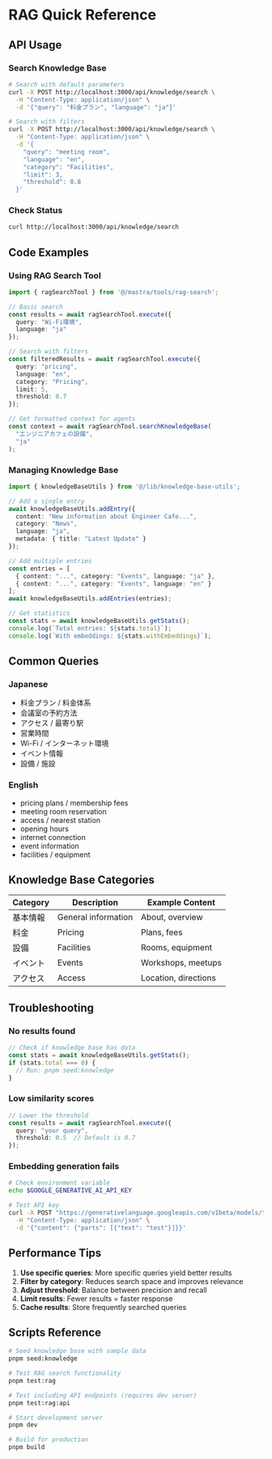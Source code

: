 # RAG Quick Reference

## API Usage

### Search Knowledge Base

```bash
# Search with default parameters
curl -X POST http://localhost:3000/api/knowledge/search \
  -H "Content-Type: application/json" \
  -d '{"query": "料金プラン", "language": "ja"}'

# Search with filters
curl -X POST http://localhost:3000/api/knowledge/search \
  -H "Content-Type: application/json" \
  -d '{
    "query": "meeting room",
    "language": "en",
    "category": "Facilities",
    "limit": 3,
    "threshold": 0.8
  }'
```

### Check Status

```bash
curl http://localhost:3000/api/knowledge/search
```

## Code Examples

### Using RAG Search Tool

```typescript
import { ragSearchTool } from '@/mastra/tools/rag-search';

// Basic search
const results = await ragSearchTool.execute({
  query: "Wi-Fi環境",
  language: "ja"
});

// Search with filters
const filteredResults = await ragSearchTool.execute({
  query: "pricing",
  language: "en",
  category: "Pricing",
  limit: 5,
  threshold: 0.7
});

// Get formatted context for agents
const context = await ragSearchTool.searchKnowledgeBase(
  "エンジニアカフェの設備",
  "ja"
);
```

### Managing Knowledge Base

```typescript
import { knowledgeBaseUtils } from '@/lib/knowledge-base-utils';

// Add a single entry
await knowledgeBaseUtils.addEntry({
  content: "New information about Engineer Cafe...",
  category: "News",
  language: "ja",
  metadata: { title: "Latest Update" }
});

// Add multiple entries
const entries = [
  { content: "...", category: "Events", language: "ja" },
  { content: "...", category: "Events", language: "en" }
];
await knowledgeBaseUtils.addEntries(entries);

// Get statistics
const stats = await knowledgeBaseUtils.getStats();
console.log(`Total entries: ${stats.total}`);
console.log(`With embeddings: ${stats.withEmbeddings}`);
```

## Common Queries

### Japanese
- 料金プラン / 料金体系
- 会議室の予約方法
- アクセス / 最寄り駅
- 営業時間
- Wi-Fi / インターネット環境
- イベント情報
- 設備 / 施設

### English
- pricing plans / membership fees
- meeting room reservation
- access / nearest station
- opening hours
- internet connection
- event information
- facilities / equipment

## Knowledge Base Categories

| Category | Description | Example Content |
|----------|-------------|-----------------|
| 基本情報 | General information | About, overview |
| 料金 | Pricing | Plans, fees |
| 設備 | Facilities | Rooms, equipment |
| イベント | Events | Workshops, meetups |
| アクセス | Access | Location, directions |

## Troubleshooting

### No results found
```typescript
// Check if knowledge base has data
const stats = await knowledgeBaseUtils.getStats();
if (stats.total === 0) {
  // Run: pnpm seed:knowledge
}
```

### Low similarity scores
```typescript
// Lower the threshold
const results = await ragSearchTool.execute({
  query: "your query",
  threshold: 0.5  // Default is 0.7
});
```

### Embedding generation fails
```bash
# Check environment variable
echo $GOOGLE_GENERATIVE_AI_API_KEY

# Test API key
curl -X POST "https://generativelanguage.googleapis.com/v1beta/models/text-embedding-004:embedContent?key=$GOOGLE_GENERATIVE_AI_API_KEY" \
  -H "Content-Type: application/json" \
  -d '{"content": {"parts": [{"text": "test"}]}}'
```

## Performance Tips

1. **Use specific queries**: More specific queries yield better results
2. **Filter by category**: Reduces search space and improves relevance
3. **Adjust threshold**: Balance between precision and recall
4. **Limit results**: Fewer results = faster response
5. **Cache results**: Store frequently searched queries

## Scripts Reference

```bash
# Seed knowledge base with sample data
pnpm seed:knowledge

# Test RAG search functionality
pnpm test:rag

# Test including API endpoints (requires dev server)
pnpm test:rag:api

# Start development server
pnpm dev

# Build for production
pnpm build
```